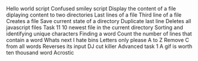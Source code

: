 Hello world script
Confused smiley script
Display the content of a file
diplaying content to two directories
Last lines of a file
Third line of a file
Creates a file
Save current state of a directory
Duplicate last line
Deletes all javascript files
Task 11
10 newest file in the current directory
Sorting and identifying unique characters
Finding a word
Count the number of lines that contain a word
Whats next
I hate bins
Letters only please
A to Z
Remove C from all words
Reverses its input
DJ cut killer
Advanced task 1
A gif is worth ten thousand word
Acrostic
